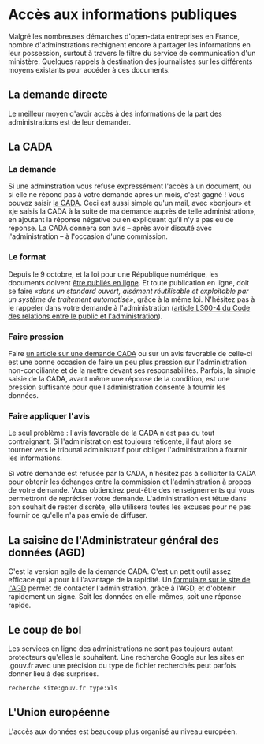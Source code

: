 # Accès aux informations publiques

Malgré les nombreuses démarches d'open-data entreprises en France, nombre d'adminstrations rechignent encore à partager les informations en leur possession, surtout à travers le filtre du service de communication d'un ministère. Quelques rappels à destination des journalistes sur les différents moyens existants pour accéder à ces documents. 

## La demande directe

Le meilleur moyen d'avoir accès à des informations de la part des administrations est de leur demander. 

## La CADA

### La demande

Si une adminstration vous refuse expressément l'accès à un document, ou si elle ne répond pas à votre demande après un mois, c'est gagné ! Vous pouvez saisir [la CADA](http://www.cada.fr/). Ceci est aussi simple qu'un mail, avec «bonjour» et «je saisis la CADA à la suite de ma demande auprès de telle administration», en ajoutant la réponse négative ou en expliquant qu'il n'y a pas eu de réponse. La CADA donnera son avis – après avoir discuté avec l'administration – à l'occasion d'une commission. 

### Le format

Depuis le 9 octobre, et la loi pour une République numérique, les documents doivent [être publiés en ligne](https://www.legifrance.gouv.fr/affichCodeArticle.do?idArticle=LEGIARTI000033218942&cidTexte=LEGITEXT000031366350). Et toute publication en ligne, doit se faire _«dans un standard ouvert, aisément réutilisable et exploitable par un système de traitement automatisé»_, grâce à la même loi. N'hésitez pas à le rappeler dans votre demande à l'administration ([article L300-4 du Code des relations entre le public et l'administration](https://www.legifrance.gouv.fr/affichCodeArticle.do?cidTexte=LEGITEXT000031366350&idArticle=LEGIARTI000033205519)).

### Faire pression

Faire [un article sur une demande CADA](http://emploi.blog.lemonde.fr/2013/06/17/le-monde-depose-un-recours-pour-obtenir-des-chiffres-de-pole-emploi/) ou sur un avis favorable de celle-ci est une bonne occasion de faire un peu plus pression sur l'administration non-conciliante et de la mettre devant ses responsabilités. Parfois, la simple saisie de la CADA, avant même une réponse de la condition, est une pression suffisante pour que l'administration consente à fournir les données.

### Faire appliquer l'avis

Le seul problème : l'avis favorable de la CADA n'est pas du tout contraignant. Si l'administration est toujours réticente, il faut alors se tourner vers le tribunal administratif pour obliger l'administration à fournir les informations.

Si votre demande est refusée par la CADA, n'hésitez pas à solliciter la CADA pour obtenir les échanges entre la commission et l'administration à propos de votre demande. Vous obtiendrez peut-être des renseignements qui vous permettront de repréciser votre demande. L'administration est tétue dans son souhait de rester discrète, elle utilisera toutes les excuses pour ne pas fournir ce qu'elle n'a pas envie de diffuser.

## La saisine de l'Administrateur général des données (AGD)

C'est la version agile de la demande CADA. C'est un petit outil assez efficace qui a pour lui l'avantage de la rapidité. Un [formulaire sur le site de l'AGD](https://agd.data.gouv.fr/saisines-de-lagd/formulaire-de-saisine/) permet de contacter l'administration, grâce à l'AGD, et d'obtenir rapidement un signe. Soit les données en elle-mêmes, soit une réponse rapide.

## Le coup de bol

Les services en ligne des administrations ne sont pas toujours autant protecteurs qu'elles le souhaitent. Une recherche Google sur les sites en .gouv.fr avec une précision du type de fichier recherchés peut parfois donner lieu à des surprises.

```
recherche site:gouv.fr type:xls
```

## L'Union européenne

L'accès aux données est beaucoup plus organisé au niveau européen. 